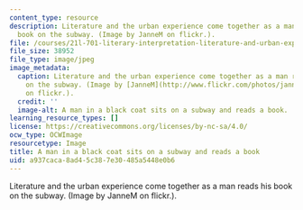 ```yaml
---
content_type: resource
description: Literature and the urban experience come together as a man reads his
  book on the subway. (Image by JanneM on flickr.).
file: /courses/21l-701-literary-interpretation-literature-and-urban-experience-spring-2009/a937caca8ad45c387e30485a5448e0b6_21l-701s09.jpg
file_size: 38952
file_type: image/jpeg
image_metadata:
  caption: Literature and the urban experience come together as a man reads his book
    on the subway. (Image by [JanneM](http://www.flickr.com/photos/jannem/2168133933/)
    on flickr.).
  credit: ''
  image-alt: A man in a black coat sits on a subway and reads a book.
learning_resource_types: []
license: https://creativecommons.org/licenses/by-nc-sa/4.0/
ocw_type: OCWImage
resourcetype: Image
title: A man in a black coat sits on a subway and reads a book
uid: a937caca-8ad4-5c38-7e30-485a5448e0b6
---
```

Literature and the urban experience come together as a man reads his book on the subway. (Image by JanneM on flickr.).